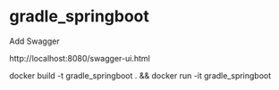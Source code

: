 # gradle_springboot


Add Swagger 

http://localhost:8080/swagger-ui.html


docker build -t gradle_springboot . && docker run -it gradle_springboot

